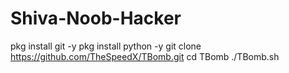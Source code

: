 # Shiva-Noob-Hacker
pkg install git -y
pkg install python -y 
git clone https://github.com/TheSpeedX/TBomb.git
cd TBomb
./TBomb.sh

